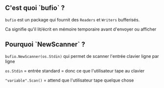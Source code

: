 <h2>C'est quoi `bufio` ? </h2> 

`bufio` est un package qui fournit des `Readers` et `Writers` bufferisés.

Ca signifie qu'il lit/écrit en mémoire temporaire avant d'envoyer ou afficher 

<h2>Pourquoi `NewScanner` ? </h2> 

`bufio.NewScanner(os.Stdin)` qui permet de scanner l'entrée clavier ligne par ligne

`os.Stdin` = entrée standard = donc ce que l'utilisateur tape au clavier


`"variable".Scan()` = attend que l'utilisateur tape quelque chose